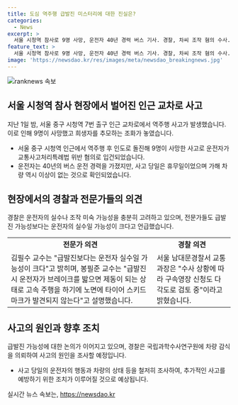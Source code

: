 ```yaml
---
title: 도심 역주행 급발진 미스터리에 대한 진실은?
categories:
  - News
excerpt: >
  서울 시청역 참사로 9명 사망, 운전자 40년 경력 버스 기사. 경찰, 차씨 조작 혐의 수사. 가해 차량 역주행 사고 현장에서 브레이크 밟아 정지. 차씨는 급발진 주장. 종합검사에서 이상 발견되지 않은 차량, 전문가들 급발진 가능성 작다 공감. 사고원인 수사 중.
feature_text: >
  서울 시청역 참사로 9명 사망, 운전자 40년 경력 버스 기사. 경찰, 차씨 조작 혐의 수사. 가해 차량 역주행 사고 현장에서 브레이크 밟아 정지. 차씨는 급발진 주장. 종합검사에서 이상 발견되지 않은 차량, 전문가들 급발진 가능성 작다 공감. 사고원인 수사 중.
image: 'https://newsdao.kr/res/images/meta/newsdao_breakingnews.jpg'
---
```


<p><img src="https://newsdao.kr/res/images/meta/newsdao_breakingnews.jpg" alt="ranknews 속보" /></p>

<h2 data-ke-size="size26">서울 시청역 참사 현장에서 벌어진 인근 교차로 사고</h2>

<p data-ke-size="size16">지난 1일 밤, 서울 중구 시청역 7번 출구 인근 교차로에서 역주행 사고가 발생했습니다. 이로 인해 9명이 사망했고 희생자를 추모하는 조화가 놓였습니다.</p>

<ul>
  <li>서울 중구 시청역 인근에서 역주행 후 인도로 돌진해 9명이 사망한 사고로 운전자가 교통사고처리특례법 위반 혐의로 입건되었습니다.</li>
  <li>운전자는 40년의 버스 운전 경력을 가졌지만, 사고 당일은 휴무일이었으며 가해 차량 역시 이상이 없는 것으로 확인되었습니다.</li>
</ul>

<h2 data-ke-size="size26">현장에서의 경찰과 전문가들의 의견</h2>

<p data-ke-size="size16">경찰은 운전자의 실수나 조작 미숙 가능성을 충분히 고려하고 있으며, 전문가들도 급발진 가능성보다는 운전자의 실수일 가능성이 크다고 언급했습니다.</p>

<table>
  <tr>
    <td style="text-align: center; height: 17px;"><b>전문가 의견</b></td>
    <td style="text-align: center; height: 17px;"><b>경찰 의견</b></td>
  </tr>
  <tr>
    <td>김필수 교수는 "급발진보다는 운전자 실수일 가능성이 크다"고 밝히며, 봉필준 교수는 "급발진 시 운전자가 브레이크를 밟으면 제동이 되는 상태로 고속 주행을 하기에 노면에 타이어 스키드마크가 발견되지 않는다"고 설명했습니다.</td>
    <td>서울 남대문경찰서 교통과장은 "수사 상황에 따라 구속영장 신청도 다각도로 검토 중"이라고 밝혔습니다.</td>
  </tr>
</table>

<h2 data-ke-size="size26">사고의 원인과 향후 조치</h2>

<p data-ke-size="size16">급발진 가능성에 대한 논의가 이어지고 있으며, 경찰은 국립과학수사연구원에 차량 감식을 의뢰하여 사고의 원인을 조사할 예정입니다.</p>

<ul>
  <li>사고 당일의 운전자의 행동과 차량의 상태 등을 철저히 조사하여, 추가적인 사고를 예방하기 위한 조치가 이루어질 것으로 예상됩니다.</li>
</ul>
실시간 뉴스 속보는, <a href="https://newsdao.kr" rel="dofollow">https://newsdao.kr</a>


